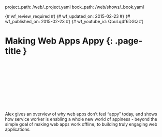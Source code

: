 project_path: /web/_project.yaml
book_path: /web/shows/_book.yaml

{# wf_review_required #}
{# wf_updated_on: 2015-02-23 #}
{# wf_published_on: 2015-02-23 #}
{# wf_youtube_id: QbuLq4f6DGQ #}

# Making Web Apps Appy {: .page-title }


<div class="video-wrapper">
  <iframe class="devsite-embedded-youtube-video" data-video-id="QbuLq4f6DGQ"
          data-autohide="1" data-showinfo="0" frameborder="0" allowfullscreen>
  </iframe>
</div>


Alex gives an overview of why web apps don’t feel “appy” today, and shows how service worker is enabling a whole new world of appiness - beyond the simple goal of making web apps work offline, to building truly engaging web applications.
